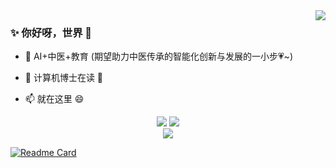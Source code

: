 <img align="right" src="https://github-readme-stats.vercel.app/api?username=ywjawmw&hide_title=true&hide_border=true&show_icons=trueline_height=21&text_color=FB257F&icon_color=000&bg_color=fff&theme=gotham" />

### ✨ 你好呀，世界 👋

- :orange_book: AI+中医+教育 (期望助力中医传承的智能化创新与发展的一小步💗~)
 
- 🌱 计算机博士在读 🚀
 
- 📫 就在这里 😄

<div align="center">
  <img  src="https://github-readme-streak-stats.herokuapp.com/?user=ywjawmw&background=fff&theme=gotham&hide_border=true" />
 <img src="https://github-readme-stats.vercel.app/api/top-langs/?username=ywjawmw&hide_title=true&hide_border=true&layout=compact&langs_count=6&text_color=FB257F&icon_color=fff&bg_color=fff&theme=gotham" /> 
</div>

<div align="center">
    <img src="https://github-readme-activity-graph.vercel.app/graph?username=ywjawmw&bg_color=fff&color=000&theme=github" />
</div>

[![Readme Card](https://github-readme-stats.vercel.app/api/pin/?username=ywjawmw&repo=github-readme-stats&show_owner=true)](https://github.com/anuraghazra/github-readme-stats)


<!--
**ywjawmw/ywjawmw** is a ✨ _special_ ✨ repository because its `README.md` (this file) appears on your GitHub profile.

Here are some ideas to get you started:

- 🔭 I’m currently working on ...
- 🌱 I’m currently learning ...
- 👯 I’m looking to collaborate on ...
- 🤔 I’m looking for help with ...
- 💬 Ask me about ...
- 📫 How to reach me: ...
- 😄 Pronouns: ...
- ⚡ Fun fact: ...
-->
